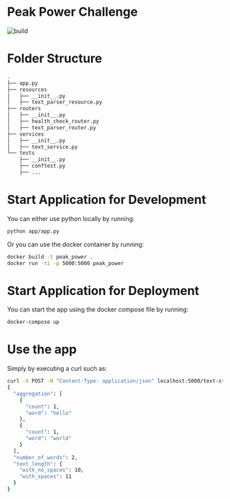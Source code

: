 # Peak Power Challenge

![build](https://github.com/haroldov/peak_power/actions/workflows/python-app.yml/badge.svg)

# Folder Structure
```sh
.
├── app.py
├── resources
│   ├── __init__.py
│   ├── text_parser_resource.py
├── routers
│   ├── __init__.py
│   ├── health_check_router.py
│   ├── text_parser_router.py
├── services
│   ├── __init__.py
│   ├── text_service.py
└── tests
    ├── __init__.py
    ├── conftest.py
    ├── ...
```

# Start Application for Development

You can either use python locally by running:

```sh
python app/app.py
```

Or you can use the docker container by running:

```sh
docker build -t peak_power .
docker run -ti -p 5000:5000 peak_power
```

# Start Application for Deployment

You can start the app using the docker compose file by running:

```sh
docker-compose up
```

# Use the app

Simply by executing a curl such as:

```sh
curl -X POST -H "Content-Type: application/json" localhost:5000/text-statistic -d'{"text": "hello world"}'
{
  "aggregation": [
    {
      "count": 1,
      "word": "hello"
    },
    {
      "count": 1,
      "word": "world"
    }
  ],
  "number_of_words": 2,
  "text_length": {
    "with_no_spaces": 10,
    "with_spaces": 11
  }
}
```